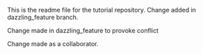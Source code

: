 This is the readme file for the tutorial
repository.
Change added in dazzling_feature branch.

Change made in dazzling_feature to provoke
conflict

Change made as a collaborator. 
